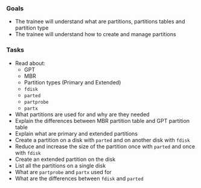 ### Goals
- The trainee will understand what are partitions, partitions tables and partition type
- The trainee will understand how to create and manage partitions 

### Tasks
- Read about:
  - GPT
  - MBR
  - Partition types (Primary and Extended)
  - `fdisk`
  - `parted`
  - `partprobe`
  - `partx`
- What partitions are used for and why are they needed
- Explain the differences between MBR partition table and GPT partition table
- Explain what are primary and extended partitions 
- Create a partition on a disk with `parted` and on another disk with `fdisk`
- Reduce and increase the size of the partition once with `parted` and once with `fdisk`
- Create an extended partition on the disk 
- List all the partitions on a single disk 
- What are `partprobe` and `partx` used for
- What are the differences between `fdisk` and `parted`
